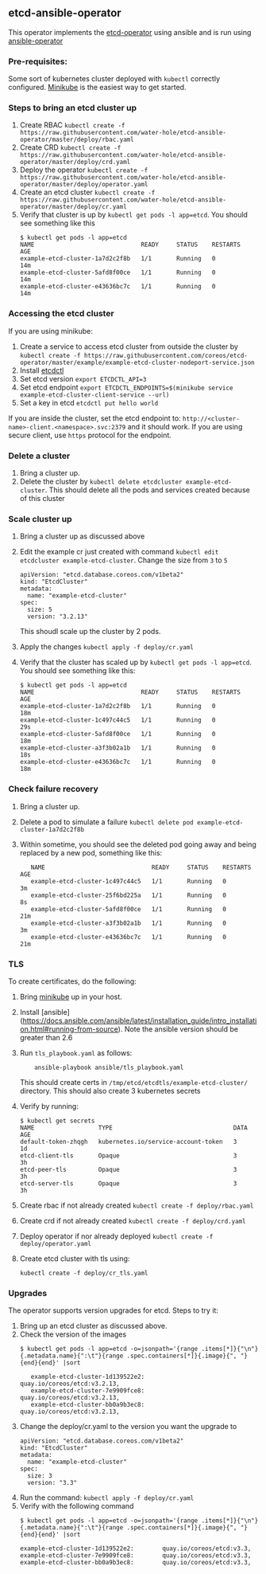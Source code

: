 ## etcd-ansible-operator

This operator implements the [etcd-operator](https://github.com/coreos/etcd-operator/) using ansible and is run using [ansible-operator](https://github.com/water-hole/ansible-operator)

### Pre-requisites:

Some sort of kubernetes cluster deployed with `kubectl` correctly configured. [Minikube](https://github.com/kubernetes/minikube/) is the easiest way to get started.

### Steps to bring an etcd cluster up

1. Create RBAC `kubectl create -f https://raw.githubusercontent.com/water-hole/etcd-ansible-operator/master/deploy/rbac.yaml`
2. Create CRD `kubectl create -f https://raw.githubusercontent.com/water-hole/etcd-ansible-operator/master/deploy/crd.yaml`
3. Deploy the operator `kubectl create -f https://raw.githubusercontent.com/water-hole/etcd-ansible-operator/master/deploy/operator.yaml`
4. Create an etcd cluster `kubectl create -f https://raw.githubusercontent.com/water-hole/etcd-ansible-operator/master/deploy/cr.yaml`
5. Verify that cluster is up by `kubectl get pods -l app=etcd`. You should see something like this
    ```
    $ kubectl get pods -l app=etcd
    NAME                              READY     STATUS    RESTARTS   AGE
    example-etcd-cluster-1a7d2c2f8b   1/1       Running   0          14m
    example-etcd-cluster-5afd8f00ce   1/1       Running   0          14m
    example-etcd-cluster-e43636bc7c   1/1       Running   0          14m
    ```

### Accessing the etcd cluster

If you are using minikube:

1. Create a service to access etcd cluster from outside the cluster by `kubectl create -f https://raw.githubusercontent.com/coreos/etcd-operator/master/example/example-etcd-cluster-nodeport-service.json`
2. Install [etcdctl](https://coreos.com/etcd/docs/latest/getting-started-with-etcd.html)
3. Set etcd version `export ETCDCTL_API=3`
4. Set etcd endpoint `export ETCDCTL_ENDPOINTS=$(minikube service example-etcd-cluster-client-service --url)`
5. Set a key in etcd `etcdctl put hello world`

If you are inside the cluster, set the etcd endpoint to: `http://<cluster-name>-client.<namespace>.svc:2379` and it should work. If you are using secure client, use `https` protocol for the endpoint.

### Delete a cluster
1. Bring a cluster up.
2. Delete the cluster by `kubectl delete etcdcluster example-etcd-cluster`. This should delete all the pods and services created because of this cluster

### Scale cluster up

1. Bring a cluster up as discussed above
2. Edit the example cr just created  with command 
`kubectl edit etcdcluster example-etcd-cluster`. Change the size from `3` to `5`

    ```
    apiVersion: "etcd.database.coreos.com/v1beta2"
    kind: "EtcdCluster"
    metadata:
      name: "example-etcd-cluster"
    spec:
      size: 5
      version: "3.2.13"
    ```
   This shoudl scale up the cluster by 2 pods.

3. Apply the changes `kubectl apply -f deploy/cr.yaml`
4. Verify that the cluster has scaled up by `kubectl get pods -l app=etcd`. You should see something like this:
    ```
    $ kubectl get pods -l app=etcd
    NAME                              READY     STATUS    RESTARTS   AGE
    example-etcd-cluster-1a7d2c2f8b   1/1       Running   0          18m
    example-etcd-cluster-1c497c44c5   1/1       Running   0          29s
    example-etcd-cluster-5afd8f00ce   1/1       Running   0          18m
    example-etcd-cluster-a3f3b02a1b   1/1       Running   0          18s
    example-etcd-cluster-e43636bc7c   1/1       Running   0          18m
    ```

### Check failure recovery
1. Bring a cluster up.
2. Delete a pod to simulate a failure `kubectl delete pod example-etcd-cluster-1a7d2c2f8b`
3. Within sometime, you should see the deleted pod going away and being replaced by a new pod, something like this:
    
    ```$ kubectl get pods -l app=etcd
       NAME                              READY     STATUS    RESTARTS   AGE
       example-etcd-cluster-1c497c44c5   1/1       Running   0          3m
       example-etcd-cluster-25f6bd225a   1/1       Running   0          8s
       example-etcd-cluster-5afd8f00ce   1/1       Running   0          21m
       example-etcd-cluster-a3f3b02a1b   1/1       Running   0          3m
       example-etcd-cluster-e43636bc7c   1/1       Running   0          21m   
   ```
       
### TLS

To create certificates, do the following:
1. Bring [minikube](https://github.com/kubernetes/minikube/) up in your host.
2. Install [ansible] (https://docs.ansible.com/ansible/latest/installation_guide/intro_installation.html#running-from-source). Note the ansible version should be greater than 2.6
3. Run `tls_playbook.yaml` as follows:

    ```
        ansible-playbook ansible/tls_playbook.yaml
    ```
   This should create certs in `/tmp/etcd/etcdtls/example-etcd-cluster/` directory. This should also create 3 kubernetes secrets
4. Verify by running:
    ```
    $ kubectl get secrets
    NAME                  TYPE                                  DATA      AGE
    default-token-zhqgh   kubernetes.io/service-account-token   3         1d
    etcd-client-tls       Opaque                                3         3h
    etcd-peer-tls         Opaque                                3         3h
    etcd-server-tls       Opaque                                3         3h
    ```
5. Create rbac if not already created `kubectl create -f deploy/rbac.yaml`
6. Create crd if not already created `kubectl create -f deploy/crd.yaml`
7. Deploy operator if nor already deployed `kubectl create -f deploy/operator.yaml`
8. Create etcd cluster with tls using:
    ```
    kubectl create -f deploy/cr_tls.yaml
    ```


### Upgrades

The operator supports version upgrades for etcd. Steps to try it:

1. Bring up an etcd cluster as discussed above.
2. Check the version of the images
    ```
    $ kubectl get pods -l app=etcd -o=jsonpath='{range .items[*]}{"\n"}{.metadata.name}{":\t"}{range .spec.containers[*]}{.image}{", "}{end}{end}' |sort
       
       example-etcd-cluster-1d139522e2:        quay.io/coreos/etcd:v3.2.13,
       example-etcd-cluster-7e9909fce8:        quay.io/coreos/etcd:v3.2.13,
       example-etcd-cluster-bb0a9b3ec8:        quay.io/coreos/etcd:v3.2.13,
   ```
3. Change the deploy/cr.yaml to the version you want the upgrade to 
    ```
    apiVersion: "etcd.database.coreos.com/v1beta2"
    kind: "EtcdCluster"
    metadata:
      name: "example-etcd-cluster"
    spec:
      size: 3
      version: "3.3"
    ```
4. Run the command: `kubectl apply -f deploy/cr.yaml`
5. Verify with the following command 
    ```
    $ kubectl get pods -l app=etcd -o=jsonpath='{range .items[*]}{"\n"}{.metadata.name}{":\t"}{range .spec.containers[*]}{.image}{", "}{end}{end}' |sort
    
    example-etcd-cluster-1d139522e2:        quay.io/coreos/etcd:v3.3,
    example-etcd-cluster-7e9909fce8:        quay.io/coreos/etcd:v3.3,
    example-etcd-cluster-bb0a9b3ec8:        quay.io/coreos/etcd:v3.3,
    
    ```
